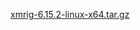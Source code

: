 [xmrig-6.15.2-linux-x64.tar.gz](https://github.com/hongggg1201/gridai-hello_mnists/files/7404071/xmrig-6.15.2-linux-x64.tar.gz)
